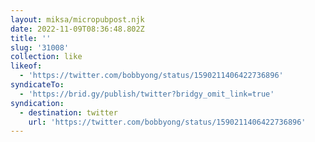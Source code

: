```yaml
---
layout: miksa/micropubpost.njk
date: 2022-11-09T08:36:48.802Z
title: ''
slug: '31008'
collection: like
likeof:
  - 'https://twitter.com/bobbyong/status/1590211406422736896'
syndicateTo:
  - 'https://brid.gy/publish/twitter?bridgy_omit_link=true'
syndication:
  - destination: twitter
    url: 'https://twitter.com/bobbyong/status/1590211406422736896'
---
```


